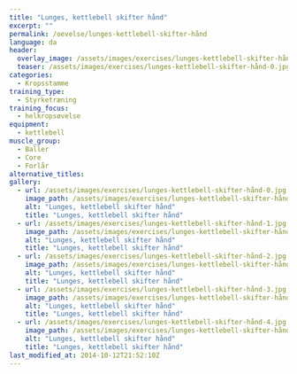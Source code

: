 ```yaml
---
title: "Lunges, kettlebell skifter hånd"
excerpt: ""
permalink: /oevelse/lunges-kettlebell-skifter-hånd
language: da
header:
  overlay_image: /assets/images/exercises/lunges-kettlebell-skifter-hånd-0.jpg
  teaser: /assets/images/exercises/lunges-kettlebell-skifter-hånd-0.jpg
categories:
  - Kropsstamme
training_type: 
  - Styrketræning
training_focus: 
  - helkropsøvelse
equipment:
  - kettlebell
muscle_group:
  - Baller
  - Core
  - Forlår
alternative_titles:
gallery:
  - url: /assets/images/exercises/lunges-kettlebell-skifter-hånd-0.jpg
    image_path: /assets/images/exercises/lunges-kettlebell-skifter-hånd-0.jpg
    alt: "Lunges, kettlebell skifter hånd"
    title: "Lunges, kettlebell skifter hånd"
  - url: /assets/images/exercises/lunges-kettlebell-skifter-hånd-1.jpg
    image_path: /assets/images/exercises/lunges-kettlebell-skifter-hånd-1.jpg
    alt: "Lunges, kettlebell skifter hånd"
    title: "Lunges, kettlebell skifter hånd"
  - url: /assets/images/exercises/lunges-kettlebell-skifter-hånd-2.jpg
    image_path: /assets/images/exercises/lunges-kettlebell-skifter-hånd-2.jpg
    alt: "Lunges, kettlebell skifter hånd"
    title: "Lunges, kettlebell skifter hånd"
  - url: /assets/images/exercises/lunges-kettlebell-skifter-hånd-3.jpg
    image_path: /assets/images/exercises/lunges-kettlebell-skifter-hånd-3.jpg
    alt: "Lunges, kettlebell skifter hånd"
    title: "Lunges, kettlebell skifter hånd"
  - url: /assets/images/exercises/lunges-kettlebell-skifter-hånd-4.jpg
    image_path: /assets/images/exercises/lunges-kettlebell-skifter-hånd-4.jpg
    alt: "Lunges, kettlebell skifter hånd"
    title: "Lunges, kettlebell skifter hånd"
last_modified_at: 2014-10-12T21:52:10Z
---
```




